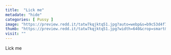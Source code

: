 ```yaml
---
title:  "Lick me"
metadate: "hide"
categories: [ Pussy ]
image: "https://preview.redd.it/tatw7kqjktq51.jpg?auto=webp&s=b9c53d4f7e4d4669f6abae9561f32bcd20a5fceb"
thumb: "https://preview.redd.it/tatw7kqjktq51.jpg?width=640&crop=smart&auto=webp&s=f08d2e079f12a03e88cb84af4fddd49ce517f7bd"
visit: ""
---
```

Lick me
